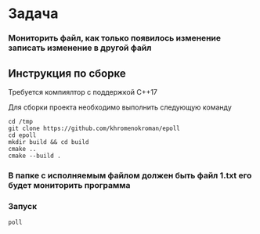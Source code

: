 # Задача
### Мониторить файл, как только появилось изменение записать изменение в другой файл

## Инструкция по сборке

Требуется компиялтор с поддержкой C++17

Для сборки проекта необходимо выполнить следующую команду
```
cd /tmp
git clone https://github.com/khromenokroman/epoll
cd epoll
mkdir build && cd build
cmake ..
cmake --build .
```
### В папке с исполняемым файлом должен быть файл 1.txt его будет мониторить программа

### Запуск

```
poll